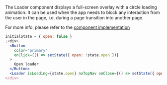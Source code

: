 The Loader component displays a full-screen overlay with a circle loading animation. It can be used when the app needs to block any interaction from the user in the page, i.e. during a page transition into another page.

For more info, please refer to the <a href="https://github.com/gazpachu/sugui/src/components/loader/index.jsx" target="_blank">component implementation</a>

```jsx
initialState = { open: false }
;<div>
  <Button
    color="primary"
    onClick={() => setState({ open: !state.open })}
  >
    Open loader
  </Button>
  <Loader isLoading={state.open} noTopNav onClose={() => setState({ open: false })} />
</div>
```
